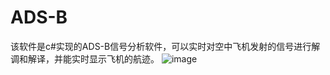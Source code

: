 # ADS-B
该软件是c#实现的ADS-B信号分析软件，可以实时对空中飞机发射的信号进行解调和解译，并能实时显示飞机的航迹。
![image](https://github.com/你的github账号名称/你的图片仓库的名称/blob/master/要传入的图片的名称.png?raw=true)
